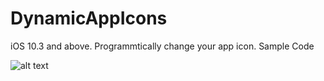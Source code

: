 # DynamicAppIcons
iOS 10.3 and above. Programmtically change your app icon. Sample Code

![alt text](https://github.com/ktrkathir/DynamicAppIcons/blob/master/DynamicAppIcons/DynamicAppIcon%20-%20Screenshot.png)
